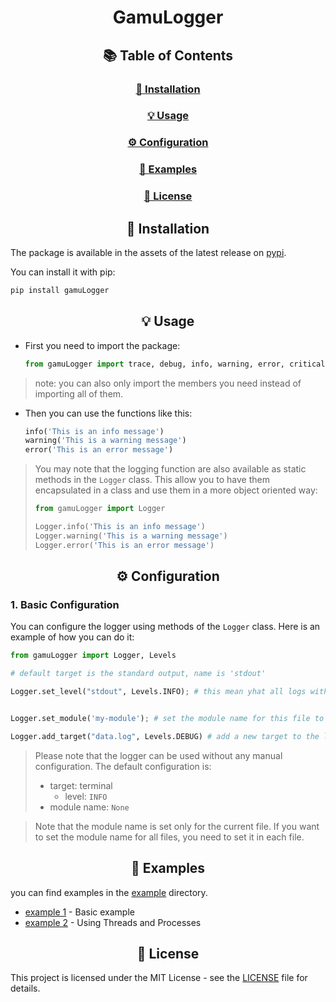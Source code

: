 # <div align="center">GamuLogger</div>


## <div align="center">📚 Table of Contents</div>
<div align="center">
    <h3><a href="#-installation">🔨 Installation</a></h3>
    <h3><a href="#-usage">💡 Usage</a></h3>
    <h3><a href="#️-configuration">⚙️ Configuration</a></h3>
    <h3><a href="#-examples">📁 Examples</a></h3>
    <h3><a href="#-license">📜 License</a></h3>
</div>


## <div align="center">🔨 Installation</div>
The package is available in the assets of the latest release on [pypi](https://pypi.org/project/gamuLogger).

You can install it with pip:
```bash
pip install gamuLogger
```




## <div align="center">💡 Usage</div>

- First you need to import the package:
    ```python
    from gamuLogger import trace, debug, info, warning, error, critical, Logger, Levels
    ```
> note: you can also only import the members you need instead of importing all of them.

- Then you can use the functions like this:
    ```python
    info('This is an info message')
    warning('This is a warning message')
    error('This is an error message')
    ```

> You may note that the logging function are also available as static methods in the `Logger` class. This allow you to have them encapsulated in a class and use them in a more object oriented way:
> ```python
> from gamuLogger import Logger
>
> Logger.info('This is an info message')
> Logger.warning('This is a warning message')
> Logger.error('This is an error message')
> ```


## <div align="center">⚙️ Configuration</div>

### 1. Basic Configuration
You can configure the logger using methods of the `Logger` class. Here is an example of how you can do it:
```python
from gamuLogger import Logger, Levels

# default target is the standard output, name is 'stdout'

Logger.set_level("stdout", Levels.INFO); # this mean yhat all logs with level higher than INFO will be ignored


Logger.set_module('my-module'); # set the module name for this file to 'my-module' (this will be displayed in the log message) (by default, no module name is set)

Logger.add_target("data.log", Levels.DEBUG) # add a new target to the logger (this will log all messages with level higher than than DEBUG to the file 'data.log')
```

> Please note that the logger can be used without any manual configuration. The default configuration is:
> - target: terminal
>   - level: `INFO`
> - module name: `None`

> Note that the module name is set only for the current file. If you want to set the module name for all files, you need to set it in each file.


## <div align="center">📁 Examples</div>
you can find examples in the [example](./example) directory.
- [example 1](./example/example1) - Basic example
- [example 2](./example/example2) - Using Threads and Processes



## <div align="center">📜 License</div>

This project is licensed under the MIT License - see the [LICENSE](../LICENSE) file for details.
